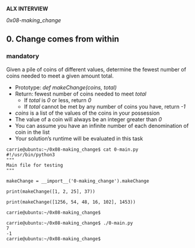 __ALX INTERVIEW__

*0x08-making_change*

## 0. Change comes from within
### mandatory
Given a pile of coins of different values, determine the fewest number of coins needed to meet a given amount total.

- Prototype: *def makeChange(coins, total)*
- Return: fewest number of coins needed to meet *total*
  - If _total_ is _0_ or less, return _0_
  - If _total_ cannot be met by any number of coins you have, return _-1_
- _coins_ is a list of the values of the coins in your possession
- The value of a coin will always be an integer greater than _0_
- You can assume you have an infinite number of each denomination of coin in the list
- Your solution’s runtime will be evaluated in this task
```
carrie@ubuntu:~/0x08-making_change$ cat 0-main.py
#!/usr/bin/python3
"""
Main file for testing
"""

makeChange = __import__('0-making_change').makeChange

print(makeChange([1, 2, 25], 37))

print(makeChange([1256, 54, 48, 16, 102], 1453))

carrie@ubuntu:~/0x08-making_change$
```
```
carrie@ubuntu:~/0x08-making_change$ ./0-main.py
7
-1
carrie@ubuntu:~/0x08-making_change$
```
